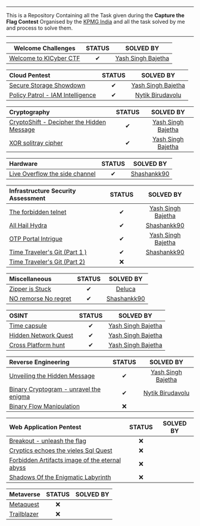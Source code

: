 <hr>

This is a Repository Containing all the Task given during the **Capture the Flag Contest** Organised by the [KPMG India](https://kicyber.ctfd.io/) and all the task solved by me and process to solve them.
<hr>

|                    Welcome Challenges                     | STATUS | SOLVED BY |
|:---------------------------------------------------------:|:------:|:---------:|
| [Welcome to KICyber CTF](Welcome%20to%20KICyber%20CTF.md) |   ✔    | [Yash Singh Bajetha](https://github.com/ikshvaku01/)|

|                       Cloud Pentest                       | STATUS | SOLVED BY |
|:----------------------------------------------------------|:------:|:---------:|
| [Secure Storage Showdown](Secure%20Storage%20Showdown.md) |     ✔   |[Yash Singh Bajetha](https://github.com/ikshvaku01/)|
| [Policy Patrol - IAM Intelligence](Policy%20Patrol%20-%20IAM%20Intelligence.md)     |  ✔  | [Nytik Birudavolu](https://github.com/iamnytik) |

|        Cryptography                       | STATUS | SOLVED BY |
|:------------------------------------------|:------:|:--------:|
| [CryptoShift - Decipher the Hidden Message](CryptoShift%20-%20Decipher%20the%20Hidden%20Message.md) |   ✔    | [Yash Singh Bajetha](https://github.com/ikshvaku01/)|
| [XOR solitray cipher](XOR%20solitray%20cipher.md)                       |   ✔    |[Yash Singh Bajetha](https://github.com/ikshvaku01/)|

| Hardware | STATUS |  SOLVED BY |
|:---------|:------:|:---------:|
| [Live Overflow the side channel](Live%20Overflow%20the%20side%20channel.md)     | ✔  | [Shashankk90](https://github.com/shashankk90/Writeups/blob/master/KPMG/Live%20Overflow%20the%20side%20channel.md) |

|                     Infrastructure Security Assessment                      | STATUS | SOLVED BY |
|:----------------------------------------------------------------------------|:------:|:---------:|
|[The forbidden telnet](The%20forbidden%20telnet.md)             |   ✔    | [Yash Singh Bajetha](https://github.com/ikshvaku01/)   |
|[All Hail Hydra](All%20Hail%20Hydra.md)                   |   ✔   |  [Shashankk90](https://github.com/shashankk90/Writeups/blob/master/KPMG/All%20hail%20Hydra.md)  |
|              [OTP Portal Intrigue](OTP%20Portal%20Intrigue.md)              |   ✔    | [Yash Singh Bajetha](https://github.com/ikshvaku01/)   |
| [Time Traveler's Git (Part 1 )](Time%20Traveler's%20Git%20(Part%201%20).md) |   ✔   |  [Shashankk90](https://github.com/shashankk90/Writeups/blob/master/KPMG/Time%20Traveller's%20Git%20(Part%201).md)  |
|   [Time Traveler's Git (Part 2)](Time%20Traveler's%20Git%20(Part%202).md)   |   ❌   |    |

|                     Miscellaneous                     | STATUS | SOLVED BY |
|:------------------------------------------------------|:------:|:--------:|
|       [Zipper is Stuck](Zipper%20is%20Stuck.md)       |   ✔   | [Deluca](https://github.com/Ying-Delusion)   |
| [NO remorse No regret](NO%20remorse%20No%20regret.md) |   ✔   | [Shashankk90](https://github.com/shashankk90/Writeups/blob/master/KPMG/No%20remorse%2C%20No%20regret.md)  |

| OSINT | STATUS | SOLVED BY |
|:-----|:------:|:----------:|
|[Time capsule](Time%20capsule.md)  |  ✔    |  [Yash Singh Bajetha](https://github.com/ikshvaku01/)  |
|[Hidden Network Quest](Hidden%20Network%20Quest.md)| ✔ | [Yash Singh Bajetha](https://github.com/ikshvaku01/)  |
|[Cross Platform hunt](Cross%20Platform%20hunt.md) |  ✔   |  [Yash Singh Bajetha](https://github.com/ikshvaku01/)  |

|                                      Reverse Engineering                                      | STATUS | SOLVED BY |
|:----------------------------------------------------------------------------------------------|:------:|:-----:|
|             [Unveiling the Hidden Message](Unveiling%20the%20Hidden%20Message.md)             | ✔      |   [Yash Singh Bajetha](https://github.com/ikshvaku01/) |
| [Binary Cryptogram - unravel the enigma](Binary%20Cryptogram%20-%20unravel%20the%20enigma.md) | ✔     |   [Nytik Birudavolu](https://github.com/iamnytik)  |
|                  [Binary Flow Manipulation](Binary%20Flow%20Manipulation.md)                  | ❌     |    |

| Web Application Pentest                         | STATUS | SOLVED BY |
|:------------------------------------------------|:------:|:---------:|
| [Breakout - unleash the flag](Breakout%20-%20unleash%20the%20flag.md)                     |   ❌  |      |
| [Cryptics echoes the vieles Sql Quest](Cryptics%20echoes%20the%20vieles%20Sql%20Quest.md) |   ❌  |      |
| [Forbidden Artifacts image of the eternal abyss](Forbidden%20Artifacts%20image%20of%20the%20eternal%20abyss.md)  |   ❌  |       |
| [Shadows Of the Enigmatic Labyrinth](Shadows%20Of%20the%20Enigmatic%20Labyrinth.md)|   ❌  |         |

|  Metaverse  | STATUS | SOLVED BY |
|:------------|:------:|:---------:|
| [Metaquest](Metaquest.md)   |   ❌   |   |
| [Trailblazer](Trailblazer.md) |   ❌   |    |

